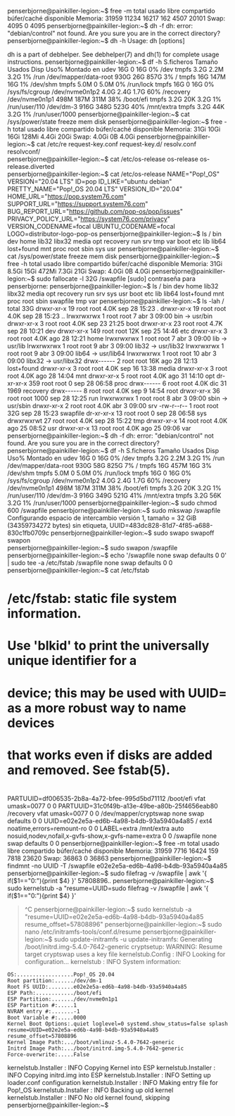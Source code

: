 penserbjorne@painkiller-legion:~$ free -m
              total       usado       libre  compartido búfer/caché  disponible
Memoria:       31959       11234       16217         162        4507       20101
Swap:          4095           0        4095
penserbjorne@painkiller-legion:~$ dh -f
dh: error: "debian/control" not found. Are you sure you are in the correct directory?
penserbjorne@painkiller-legion:~$ dh -h
Usage: dh [options]

  dh is a part of debhelper. See debhelper(7)
  and dh(1) for complete usage instructions.
penserbjorne@painkiller-legion:~$ df -h
S.ficheros            Tamaño Usados  Disp Uso% Montado en
udev                     16G      0   16G   0% /dev
tmpfs                   3.2G   2.2M  3.2G   1% /run
/dev/mapper/data-root   930G    26G  857G   3% /
tmpfs                    16G   147M   16G   1% /dev/shm
tmpfs                   5.0M      0  5.0M   0% /run/lock
tmpfs                    16G      0   16G   0% /sys/fs/cgroup
/dev/nvme0n1p2          4.0G   2.4G  1.7G  60% /recovery
/dev/nvme0n1p1          498M   187M  311M  38% /boot/efi
tmpfs                   3.2G    20K  3.2G   1% /run/user/110
/dev/dm-3               916G   348G  523G  40% /mnt/extra
tmpfs                   3.2G    44K  3.2G   1% /run/user/1000
penserbjorne@painkiller-legion:~$ cat /sys/power/state 
freeze mem disk
penserbjorne@painkiller-legion:~$ free -h
              total       usado       libre  compartido búfer/caché  disponible
Memoria:        31Gi        10Gi        16Gi       128Mi       4.4Gi        20Gi
Swap:         4.0Gi          0B       4.0Gi
penserbjorne@painkiller-legion:~$ cat /etc/re
request-key.conf  request-key.d/    resolv.conf       resolvconf/       
penserbjorne@painkiller-legion:~$ cat /etc/os-release
os-release           os-release.diverted  
penserbjorne@painkiller-legion:~$ cat /etc/os-release
NAME="Pop!_OS"
VERSION="20.04 LTS"
ID=pop
ID_LIKE="ubuntu debian"
PRETTY_NAME="Pop!_OS 20.04 LTS"
VERSION_ID="20.04"
HOME_URL="https://pop.system76.com"
SUPPORT_URL="https://support.system76.com"
BUG_REPORT_URL="https://github.com/pop-os/pop/issues"
PRIVACY_POLICY_URL="https://system76.com/privacy"
VERSION_CODENAME=focal
UBUNTU_CODENAME=focal
LOGO=distributor-logo-pop-os
penserbjorne@painkiller-legion:~$ ls /
bin   dev  home  lib32  libx32      media  opt   recovery  run   srv  tmp  var
boot  etc  lib   lib64  lost+found  mnt    proc  root      sbin  sys  usr
penserbjorne@painkiller-legion:~$ cat /sys/power/state 
freeze mem disk
penserbjorne@painkiller-legion:~$ free -h
              total       usado       libre  compartido búfer/caché  disponible
Memoria:        31Gi       8.5Gi        15Gi       472Mi       7.3Gi        21Gi
Swap:         4.0Gi          0B       4.0Gi
penserbjorne@painkiller-legion:~$ sudo fallocate -l 32G /swapfile
[sudo] contraseña para penserbjorne: 
penserbjorne@painkiller-legion:~$ ls /
bin   dev  home  lib32  libx32      media  opt   recovery  run   srv       sys  usr
boot  etc  lib   lib64  lost+found  mnt    proc  root      sbin  swapfile  tmp  var
penserbjorne@painkiller-legion:~$ ls -lah /
total 33G
drwxr-xr-x  19 root root 4.0K sep 28 15:23 .
drwxr-xr-x  19 root root 4.0K sep 28 15:23 ..
lrwxrwxrwx   1 root root    7 abr  3 09:00 bin -> usr/bin
drwxr-xr-x   3 root root 4.0K sep 23 21:25 boot
drwxr-xr-x  23 root root 4.7K sep 28 10:21 dev
drwxr-xr-x 149 root root  12K sep 25 14:46 etc
drwxr-xr-x   3 root root 4.0K ago 28 12:21 home
lrwxrwxrwx   1 root root    7 abr  3 09:00 lib -> usr/lib
lrwxrwxrwx   1 root root    9 abr  3 09:00 lib32 -> usr/lib32
lrwxrwxrwx   1 root root    9 abr  3 09:00 lib64 -> usr/lib64
lrwxrwxrwx   1 root root   10 abr  3 09:00 libx32 -> usr/libx32
drwx------   2 root root  16K ago 28 12:13 lost+found
drwxr-xr-x   3 root root 4.0K sep 16 13:38 media
drwxr-xr-x   3 root root 4.0K ago 28 14:04 mnt
drwxr-xr-x   5 root root 4.0K ago 31 14:10 opt
dr-xr-xr-x 359 root root    0 sep 28 06:58 proc
drwx------   6 root root 4.0K dic 31  1969 recovery
drwx------   8 root root 4.0K sep  9 14:54 root
drwxr-xr-x  36 root root 1000 sep 28 12:25 run
lrwxrwxrwx   1 root root    8 abr  3 09:00 sbin -> usr/sbin
drwxr-xr-x   2 root root 4.0K abr  3 09:00 srv
-rw-r--r--   1 root root  32G sep 28 15:23 swapfile
dr-xr-xr-x  13 root root    0 sep 28 06:58 sys
drwxrwxrwt  27 root root 4.0K sep 28 15:22 tmp
drwxr-xr-x  14 root root 4.0K ago 25 08:52 usr
drwxr-xr-x  13 root root 4.0K ago 25 09:06 var
penserbjorne@painkiller-legion:~$ dh -f
dh: error: "debian/control" not found. Are you sure you are in the correct directory?
penserbjorne@painkiller-legion:~$ df -h
S.ficheros            Tamaño Usados  Disp Uso% Montado en
udev                     16G      0   16G   0% /dev
tmpfs                   3.2G   2.2M  3.2G   1% /run
/dev/mapper/data-root   930G    58G  825G   7% /
tmpfs                    16G   457M   16G   3% /dev/shm
tmpfs                   5.0M      0  5.0M   0% /run/lock
tmpfs                    16G      0   16G   0% /sys/fs/cgroup
/dev/nvme0n1p2          4.0G   2.4G  1.7G  60% /recovery
/dev/nvme0n1p1          498M   187M  311M  38% /boot/efi
tmpfs                   3.2G    20K  3.2G   1% /run/user/110
/dev/dm-3               916G   349G  521G  41% /mnt/extra
tmpfs                   3.2G    56K  3.2G   1% /run/user/1000
penserbjorne@painkiller-legion:~$ sudo chmod 600 /swapfile 
penserbjorne@painkiller-legion:~$ sudo mkswap /swapfile 
Configurando espacio de intercambio versión 1, tamaño = 32 GiB (34359734272 bytes)
sin etiqueta, UUID=483dc828-81d7-4f85-a688-830c1fb0709c
penserbjorne@painkiller-legion:~$ sudo swapo
swapoff  swapon   
penserbjorne@painkiller-legion:~$ sudo swapon /swapfile
penserbjorne@painkiller-legion:~$ echo '/swapfile none swap defaults 0 0' | sudo tee -a /etc/fstab 
/swapfile none swap defaults 0 0
penserbjorne@painkiller-legion:~$ cat /etc/fstab 
# /etc/fstab: static file system information.
#
# Use 'blkid' to print the universally unique identifier for a
# device; this may be used with UUID= as a more robust way to name devices
# that works even if disks are added and removed. See fstab(5).
#
# <file system>  <mount point>  <type>  <options>  <dump>  <pass>
PARTUUID=df006535-2b8a-4a72-bfee-995d5bd71112  /boot/efi  vfat  umask=0077  0  0
PARTUUID=31c0f49b-a13e-49be-a80b-25f4656eab80  /recovery  vfat  umask=0077  0  0
/dev/mapper/cryptswap  none  swap  defaults  0  0
UUID=e02e2e5a-ed6b-4a98-b4db-93a5940a4a85  /  ext4  noatime,errors=remount-ro  0  0
LABEL=extra /mnt/extra auto nosuid,nodev,nofail,x-gvfs-show,x-gvfs-name=extra 0 0
/swapfile none swap defaults 0 0
penserbjorne@painkiller-legion:~$ free -m
              total       usado       libre  compartido búfer/caché  disponible
Memoria:       31959        7716       16424         159        7818       23620
Swap:         36863           0       36863
penserbjorne@painkiller-legion:~$ findmnt -no UUID -T /swapfile
e02e2e5a-ed6b-4a98-b4db-93a5940a4a85
penserbjorne@painkiller-legion:~$ sudo filefrag -v /swapfile | awk '{ if($1=="0:"){print $4} }'
57808896..
penserbjorne@painkiller-legion:~$ sudo kernelstub -a "resume=UUID=sudo filefrag -v /swapfile | awk '{ if($1=="0:"){print $4} }'
> ^C
penserbjorne@painkiller-legion:~$ sudo kernelstub -a "resume=UUID=e02e2e5a-ed6b-4a98-b4db-93a5940a4a85 resume_offset=57808896"
penserbjorne@painkiller-legion:~$ sudo nano /etc/initramfs-tools/conf.d/resume
penserbjorne@painkiller-legion:~$ sudo update-initramfs -u
update-initramfs: Generating /boot/initrd.img-5.4.0-7642-generic
cryptsetup: WARNING: Resume target cryptswap uses a key file
kernelstub.Config    : INFO     Looking for configuration...
kernelstub           : INFO     System information: 

    OS:..................Pop!_OS 20.04
    Root partition:....../dev/dm-1
    Root FS UUID:........e02e2e5a-ed6b-4a98-b4db-93a5940a4a85
    ESP Path:............/boot/efi
    ESP Partition:......./dev/nvme0n1p1
    ESP Partition #:.....1
    NVRAM entry #:.......-1
    Boot Variable #:.....0000
    Kernel Boot Options:.quiet loglevel=0 systemd.show_status=false splash resume=UUID=e02e2e5a-ed6b-4a98-b4db-93a5940a4a85 resume_offset=57808896
    Kernel Image Path:.../boot/vmlinuz-5.4.0-7642-generic
    Initrd Image Path:.../boot/initrd.img-5.4.0-7642-generic
    Force-overwrite:.....False

kernelstub.Installer : INFO     Copying Kernel into ESP
kernelstub.Installer : INFO     Copying initrd.img into ESP
kernelstub.Installer : INFO     Setting up loader.conf configuration
kernelstub.Installer : INFO     Making entry file for Pop!_OS
kernelstub.Installer : INFO     Backing up old kernel
kernelstub.Installer : INFO     No old kernel found, skipping
penserbjorne@painkiller-legion:~$ 

